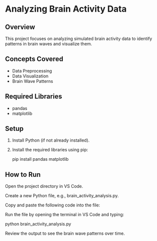 
# Analyzing Brain Activity Data

## Overview

This project focuses on analyzing simulated brain activity data to identify patterns in brain waves and visualize them.

## Concepts Covered

- Data Preprocessing
- Data Visualization
- Brain Wave Patterns

## Required Libraries

- pandas
- matplotlib

## Setup

1. Install Python (if not already installed).
2. Install the required libraries using pip:
   
   pip install pandas matplotlib

## How to Run

Open the project directory in VS Code.

Create a new Python file, e.g., brain_activity_analysis.py.

Copy and paste the following code into the file:

Run the file by opening the terminal in VS Code and typing:

python brain_activity_analysis.py

Review the output to see the brain wave patterns over time.